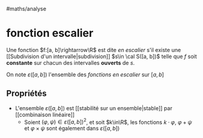 #maths/analyse 
# fonction escalier
Une fonction $f:[a, b]\rightarrow\R$ est dite _en escalier_ s'il existe une [[Subdivision d'un intervalle|subdivision]] $s\in \cal S([a, b])$ telle que $f$ soit **constante** sur chacun des intervalles **ouverts** de $s$.

On note $\varepsilon([a, b])$ l'ensemble des _fonctions en escalier_ sur $[a, b ]$


## Propriétés

 - L'ensemble $\varepsilon([a, b])$ est [[stabilité sur un ensemble|stable]] par [[combinaison linéaire]]
     - Soient $(\varphi, \psi)\in\varepsilon([a,b])^2$, et soit $k\in\R$, les fonctions $k\cdot\varphi$, $\varphi+\psi$ et $\varphi\times\psi$ sont également dans $\varepsilon([a,b])$


